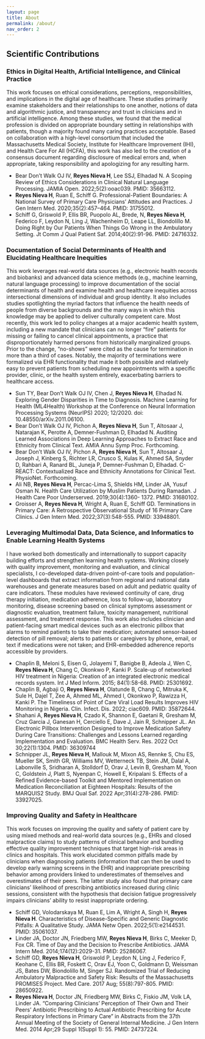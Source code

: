 ```yaml
---
layout: page
title: About
permalink: /about/
nav_order: 2
---
```


## Scientific Contributions

### Ethics in Digital Health, Artificial Intelligence, and Clinical Practice   
This work focuses on ethical considerations, perceptions, responsibilities, and implications in the digital age of healthcare. These studies primarily examine stakeholders and their relationships to one another, notions of data and algorithmic justice, and transparency and trust in clinicians and in artificial intelligence. Among these studies, we found that the medical profession is divided on appropriate boundary setting in relationships with patients, though a majority found many caring practices acceptable. Based on collaboration with a high-level consortium that included the Massachusetts Medical Society, Institute for Healthcare Improvement (IHI), and Health Care For All (HCFA), this work has also led to the creation of a consensus document regarding disclosure of medical errors and, when appropriate, taking responsibility and apologizing for any resulting harm. 
- Bear Don’t Walk OJ IV, **Reyes Nieva H**, Lee SSJ, Elhadad N. A Scoping Review of Ethics Considerations in Clinical Natural Language Processing. JAMIA Open. 2022;5(2):ooac039. 
PMID: 35663112.
- **Reyes Nieva H**, Ruan E, Schiff G. Professional-Patient Boundaries: A National Survey of Primary Care Physicians’ Attitudes and Practices. J Gen Intern Med. 2020;35(2):457–464. PMID: 31755012.
- Schiff G, Griswold P, Ellis BR, Puopolo AL, Brede, N, **Reyes Nieva H**, Federico F, Leydon N, Ling J, Wachenheim D, Leape LL, Biondolillo M. Doing Right by Our Patients When Things Go Wrong in the Ambulatory Setting. Jt Comm J Qual Patient Saf. 2014;40(2):91-96. PMID: 24716332.

### Documentation of Social Determinants of Health and Elucidating Healthcare Inequities   
This work leverages real-world data sources (e.g., electronic health records and biobanks) and advanced data science methods (e.g., machine learning, natural language processing) to improve documentation of the social determinants of health and examine health and healthcare inequities across intersectional dimensions of individual and group identity. It also includes studies spotlighting the myriad factors that influence the health needs of people from diverse backgrounds and the many ways in which this knowledge may be applied to deliver culturally competent care. Most recently, this work led to policy changes at a major academic health system, including a new mandate that clinicians can no longer “fire” patients for missing or failing to cancel clinical appointments, a practice that disproportionately harmed persons from historically marginalized groups. Prior to the change, “no-shows” were cited as the cause for termination in more than a third of cases. Notably, the majority of terminations were formalized via EHR functionality that made it both possible and relatively easy to prevent patients from scheduling new appointments with a specific provider, clinic, or the health system entirely, exacerbating barriers to healthcare access.
- Sun TY, Bear Don’t Walk OJ IV, Chen J, **Reyes Nieva H**, Elhadad N. Exploring Gender Disparities in Time to Diagnosis. Machine Learning for Health (ML4Health) Workshop at the Conference on Neural Information Processing Systems (NeurIPS) 2020; 12/2020. doi: 10.48550/arXiv.2011.06100.
- Bear Don’t Walk OJ IV, Pichon A, **Reyes Nieva H**, Sun T, Altosaar J, Natarajan K, Perotte A, Demner-Fushman D, Elhadad N. Auditing Learned Associations in Deep Learning Approaches to Extract Race and Ethnicity from Clinical Text. AMIA Annu Symp Proc. Forthcoming.
- Bear Don’t Walk OJ IV, Pichon A, **Reyes Nieva H**, Sun T, Altosaar J, Joseph J, Kinberg S, Richter LR, Crusco S, Kulas K, Ahmed SA, Snyder D, Rahbari A, Ranard BL, Juneja P, Demner-Fushman D, Elhadad. C-REACT: Contextualized Race and Ethnicity Annotations for Clinical Text. PhysioNet. Forthcoming.
- Ali NB, **Reyes Nieva H**, Percac-Lima S, Shields HM, Linder JA, Yusuf Osman N. Health Care Utilization by Muslim Patients During Ramadan. J Health Care Poor Underserved. 2019;30(4):1360- 1372. PMID: 31680102.
- Groisser A, **Reyes Nieva H**, Wright A, Ruan E, Schiff GD. Terminations in Primary Care: A Retrospective Observational Study of 16 Primary Care Clinics. J Gen Intern Med. 2022;37(3):548-555. PMID: 33948801.

### Leveraging Multimodal Data, Data Science, and Informatics to Enable Learning Health Systems    
I have worked both domestically and internationally to support capacity building efforts and strengthen learning health systems. Working closely with quality improvement, monitoring and evaluation, and clinical specialists, I co-developed data-driven point-of-care tools and population-level dashboards that extract information from regional and national data warehouses and generate measures based on adult and pediatric quality of care indicators. These modules have reviewed continuity of care, drug therapy initiation, medication adherence, loss to follow-up, laboratory monitoring, disease screening based on clinical symptoms assessment or diagnostic evaluation, treatment failure, toxicity management, nutritional assessment, and treatment response. This work also includes clinician and patient-facing smart medical devices such as an electronic pillbox that alarms to remind patients to take their medication; automated sensor-based detection of pill removal; alerts to patients or caregivers by phone, email, or text if medications were not taken; and EHR-embedded adherence reports accessible by providers.
- Chaplin B, Meloni S, Eisen G, Jolayemi T, Banigbe B, Adeola J, Wen C, **Reyes Nieva H**, Chang C, Okonkwo P, Kanki P. Scale-up of networked HIV treatment in Nigeria: Creation of an integrated electronic medical records system. Int J Med Inform. 2015; 84(1):58-68. PMID: 25301692.
- Chaplin B, Agbaji O, **Reyes Nieva H**, Olatunde B, Chang C, Mitruka K, Sule H, Dajel T, Zee A, Ahmed ML, Ahmed I, Okonkwo P, Rawizza H, Kanki P. The Timeliness of Point of Care Viral Load Results Improves HIV Monitoring in Nigeria. Clin. Infect. Dis. 2022; ciac609. PMID: 35872644.
- Shahani A, **Reyes Nieva H**, Czado K, Shannon E, Gaetani R, Gresham M, Cruz Garcia J, Ganesan H, Cerciello E, Dave J, Jain R, Schnipper JL. An Electronic Pillbox Intervention Designed to Improve Medication Safety During Care Transitions: Challenges and Lessons Learned regarding Implementation and Evaluation. BMC Health Serv. Res. 2022 Oct 30;22(1):1304. PMID: 36309744
- Schnipper JL, **Reyes Nieva H**, Mallouk M, Mixon AS, Rennke S, Chu ES, Mueller SK, Smith GR, Williams MV, Wetterneck TB, Stein JM, Dalal A, Labonville S, Sridharan A, Stolldorf D, Orav J, Levin B, Gresham M, Yoon C, Goldstein J, Platt S, Nyenpan C, Howell E, Kripalani S. Effects of a Refined Evidence-based Toolkit and Mentored Implementation on Medication Reconciliation at Eighteen Hospitals: Results of the MARQUIS2 Study. BMJ Qual Saf. 2022 Apr;31(4):278-286. PMID: 33927025.

### Improving Quality and Safety in Healthcare   
This work focuses on improving the quality and safety of patient care by using mixed methods and real-world data sources (e.g., EHRs and closed malpractice claims) to study patterns of clinical behavior and bundling effective quality improvement techniques that target high-risk areas in clinics and hospitals. This work elucidated common pitfalls made by clinicians when diagnosing patients (information that can then be used to develop early warning screens in the EHR) and inappropriate prescribing behavior among providers linked to underestimates of themselves and overestimates of their peers. The latter study also found that primary care clinicians’ likelihood of prescribing antibiotics increased during clinic sessions, consistent with the hypothesis that decision fatigue progressively impairs clinicians’ ability to resist inappropriate ordering.
- Schiff GD, Volodarskaya M, Ruan E, Lim A, Wright A, Singh H, **Reyes Nieva H**. Characteristics of Disease-Specific and Generic Diagnostic Pitfalls: A Qualitative Study. JAMA Netw Open. 2022;5(1):e2144531. PMID: 35061037.
- Linder JA, Doctor JN, Friedberg MW, **Reyes Nieva H**, Birks C, Meeker D, Fox CR. Time of Day and the Decision to Prescribe Antibiotics. JAMA Intern Med. 2014;174(12):2029-31. PMID: 25286067.
- Schiff GD, **Reyes Nieva H**, Griswold P, Leydon N, Ling J, Federico F, Keohane C, Ellis BR, Foskett C, Orav EJ, Yoon C, Goldmann D, Weissman JS, Bates DW, Biondolillo M, Singer SJ. Randomized Trial of Reducing Ambulatory Malpractice and Safety Risk: Results of the Massachusetts PROMISES Project. Med Care. 2017 Aug; 55(8):797-805. PMID: 28650922.
- **Reyes Nieva H**, Doctor JN, Friedberg MW, Birks C, Fiskio JM, Volk LA, Linder JA. “Comparing Clinicians’ Perception of Their Own and Their Peers’ Antibiotic Prescribing to Actual Antibiotic Prescribing for Acute Respiratory Infections in Primary Care” in Abstracts from the 37th Annual Meeting of the Society of General Internal Medicine. J Gen Intern Med. 2014 Apr;29 Suppl 1(Suppl 1): 55. PMID: 24737224.

